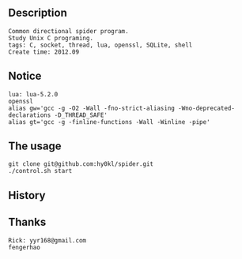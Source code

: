 Description
-----------
    Common directional spider program.
    Study Unix C programing.
    tags: C, socket, thread, lua, openssl, SQLite, shell
    Create time: 2012.09

Notice
------
    lua: lua-5.2.0
    openssl
    alias gw='gcc -g -O2 -Wall -fno-strict-aliasing -Wno-deprecated-declarations -D_THREAD_SAFE'
    alias gt='gcc -g -finline-functions -Wall -Winline -pipe'

The usage
-----
    git clone git@github.com:hy0kl/spider.git
    ./control.sh start

History
------

Thanks
------
    Rick: yyr168@gmail.com
    fengerhao
